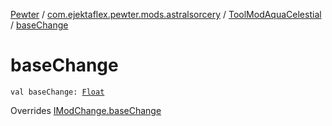 [Pewter](../../index.md) / [com.ejektaflex.pewter.mods.astralsorcery](../index.md) / [ToolModAquaCelestial](index.md) / [baseChange](./base-change.md)

# baseChange

`val baseChange: `[`Float`](https://kotlinlang.org/api/latest/jvm/stdlib/kotlin/-float/index.html)

Overrides [IModChange.baseChange](../../com.ejektaflex.pewter.shared.methods/-i-mod-change/base-change.md)

